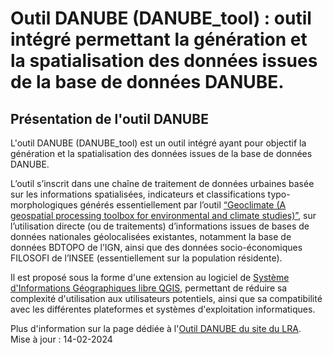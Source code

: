 # Outil DANUBE (DANUBE_tool) : outil intégré permettant la génération et la spatialisation des données issues de la base de données DANUBE.

## Présentation de l'outil DANUBE
L'outil DANUBE (DANUBE_tool) est un outil intégré ayant pour objectif la génération et la spatialisation des données issues de la base de données DANUBE.

L’outil s’inscrit dans une chaîne de traitement de données urbaines basée sur les informations spatialisées, indicateurs et classifications typo-morphologiques générés essentiellement par l’outil [“Geoclimate (A geospatial processing toolbox for environmental and climate studies)”](https://github.com/orbisgis/geoclimate), sur l’utilisation directe (ou de traitements) d’informations issues de bases de données nationales géolocalisées existantes, notamment la base de données BDTOPO de l’IGN, ainsi que des données socio-économiques FILOSOFI de l’INSEE (essentiellement sur la population résidente).

Il est proposé sous la forme d'une extension au logiciel de [Système d'Informations Géographiques libre QGIS](https://qgis.org/), permettant de réduire sa complexité d'utilisation aux utilisateurs potentiels, ainsi que sa compatibilité avec les différentes plateformes et systèmes d'exploitation informatiques.

Plus d'information sur la page dédiée à l'[Outil DANUBE du site du LRA](https://lra.toulouse.archi.fr/lra/activites/projets/DANUBE/DANUBE_tool).
<br/>
Mise à jour : 14-02-2024
